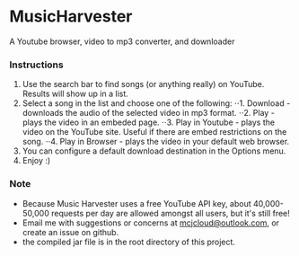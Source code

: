 # MusicHarvester
A Youtube browser, video to mp3 converter, and downloader

### Instructions
1. Use the search bar to find songs (or anything really) on YouTube. Results will show up in a list.
2. Select a song in the list and choose one of the following:
⋅⋅1. Download - downloads the audio of the selected video in mp3 format.
⋅⋅2. Play - plays the video in an embeded page.
⋅⋅3. Play in Youtube - plays the video on the YouTube site. Useful if there are embed restrictions on the song.
⋅⋅4. Play in Browser - plays the video in your default web browser.
3. You can configure a default download destination in the Options menu.
4. Enjoy :)

### Note
* Because Music Harvester uses a free YouTube API key, about 40,000-50,000 requests per day are allowed amongst all users, but it's still free!
* Email me with suggestions or concerns at mcjcloud@outlook.com, or create an issue on github.
* the compiled jar file is in the root directory of this project.
